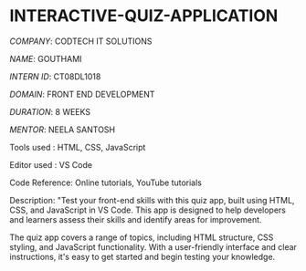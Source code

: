 # INTERACTIVE-QUIZ-APPLICATION

*COMPANY*: CODTECH IT SOLUTIONS

*NAME*: GOUTHAMI

*INTERN ID*: CT08DL1018  

*DOMAIN*: FRONT END DEVELOPMENT

*DURATION*: 8 WEEKS

*MENTOR*: NEELA SANTOSH

Tools used :
HTML, CSS, JavaScript

Editor used :
VS Code

Code Reference:
Online tutorials, YouTube tutorials

Description:
"Test your front-end skills with this quiz app, built using HTML, CSS, and JavaScript in VS Code.  This app is designed to help developers and learners assess their skills and identify areas for improvement.

The quiz app covers a range of topics, including HTML structure, CSS styling, and JavaScript functionality. With a user-friendly interface and clear instructions, it's easy to get started and begin testing your knowledge.
